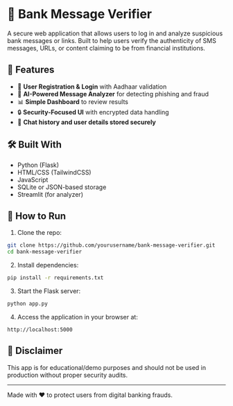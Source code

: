 # 🏦 Bank Message Verifier

A secure web application that allows users to log in and analyze suspicious bank messages or links. Built to help users verify the authenticity of SMS messages, URLs, or content claiming to be from financial institutions.

## 🔐 Features

* 🔏 **User Registration & Login** with Aadhaar validation
* 🧠 **AI-Powered Message Analyzer** for detecting phishing and fraud
* 📊 **Simple Dashboard** to review results
* 🔒 **Security-Focused UI** with encrypted data handling
* 💾 **Chat history and user details stored securely**

## 🛠️ Built With

* Python (Flask)
* HTML/CSS (TailwindCSS)
* JavaScript
* SQLite or JSON-based storage
* Streamlit (for analyzer)



## 🚀 How to Run

1. Clone the repo:

```bash
git clone https://github.com/yourusername/bank-message-verifier.git
cd bank-message-verifier
```

2. Install dependencies:

```bash
pip install -r requirements.txt
```

3. Start the Flask server:

```bash
python app.py
```

4. Access the application in your browser at:

```
http://localhost:5000
```

## 🚫 Disclaimer

This app is for educational/demo purposes and should not be used in production without proper security audits.

---

Made with ❤️ to protect users from digital banking frauds.
